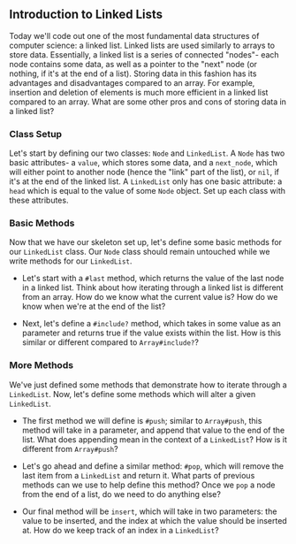 ## Introduction to Linked Lists

Today we'll code out one of the most fundamental data structures of computer science: a linked list. Linked lists are used similarly to arrays to store data.  Essentially, a linked list is a series of connected "nodes"- each node contains some data, as well as a pointer to the "next" node (or nothing, if it's at the end of a list). Storing data in this fashion has its advantages and disadvantages compared to an array. For example, insertion and deletion of elements is much more efficient in a linked list compared to an array. What are some other pros and cons of storing data in a linked list?

### Class Setup

Let's start by defining our two classes: ```Node``` and ```LinkedList```.
A ```Node``` has two basic attributes- a ```value```, which stores some data, and a ```next_node```, which will either point to another node (hence the "link" part of the list), or ```nil```, if it's at the end of the linked list.
A ```LinkedList``` only has one basic attribute: a ```head``` which is equal to the value of some ```Node``` object. Set up each class with these attributes.

### Basic Methods

Now that we have our skeleton set up, let's define some basic methods for our ```LinkedList``` class. Our ```Node``` class should remain untouched while we write methods for our ```LinkedList```.

- Let's start with a ```#last``` method, which returns the value of the last node in a linked list. Think about how iterating through a linked list is different from an array. How do we know what the current value is? How do we know when we're at the end of the list?  

- Next, let's define a ```#include?``` method, which takes in some value as an parameter and returns true if the value exists within the list. How is this similar or different compared to ```Array#include?```?

### More Methods

We've just defined some methods that demonstrate how to iterate through a ```LinkedList```. Now, let's define some methods which will alter a given ```LinkedList```.

- The first method we will define is ```#push```; similar to ```Array#push```, this method will take in a parameter, and append that value to the end of the list. What does appending mean in the context of a ```LinkedList```? How is it different from ```Array#push```?

- Let's go ahead and define a similar method: ```#pop```, which will remove the last item from a ```LinkedList``` and return it. What parts of previous methods can we use to help define this method? Once we ```pop``` a node from the end of a list, do we need to do anything else?

- Our final method will be ```insert```, which will take in two parameters: the value to be inserted, and the index at which the value should be inserted at. How do we keep track of an index in a ```LinkedList```?
